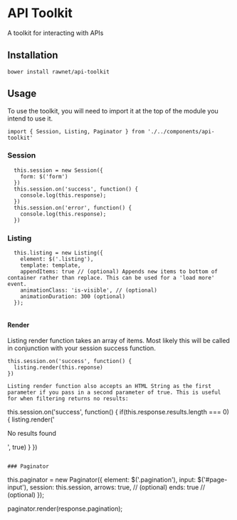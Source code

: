 # API Toolkit
A toolkit for interacting with APIs

## Installation
`bower install rawnet/api-toolkit`

## Usage

To use the toolkit, you will need to import it at the top of the module you intend to use it.
```
import { Session, Listing, Paginator } from './../components/api-toolkit'
```

### Session
```
  this.session = new Session({
    form: $('form')
  })
  this.session.on('success', function() {
    console.log(this.response);
  })
  this.session.on('error', function() {
    console.log(this.response);
  })
```

### Listing
```
  this.listing = new Listing({
    element: $('.listing'),
    template: template,
    appendItems: true // (optional) Appends new items to bottom of container rather than replace. This can be used for a 'load more' event.
    animationClass: 'is-visible', // (optional)
    animationDuration: 300 (optional)
  });
  
```
#### Render 
Listing render function takes an array of items. Most likely this will be called in conjunction with your session success function.
```
this.session.on('success', function() {
  listing.render(this.reponse)
})

Listing render function also accepts an HTML String as the first parameter if you pass in a second parameter of true. This is useful for when filtering returns no results:
```
  this.session.on('success', function() {
    if(this.response.results.length === 0) {
     listing.render('<p>No results found</p>', true)
    }
  })
```

### Paginator
```
  this.paginator = new Paginator({
    element: $('.pagination'),
    input: $('#page-input'),
    session: this.session,
    arrows: true, // (optional)
    ends: true // (optional)
  });

  paginator.render(response.pagination);
```
